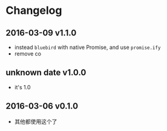 # Changelog

## 2016-03-09 v1.1.0
- instead `bluebird` with native Promise, and use `promise.ify`
- remove co

## unknown date v1.0.0
- it's 1.0

## 2016-03-06 v0.1.0
- 其他都使用这个了